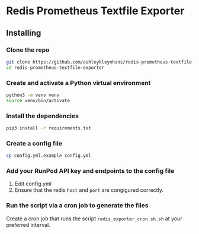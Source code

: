 # Redis Prometheus Textfile Exporter

## Installing

### Clone the repo

```bash
git clone https://github.com/ashleykleynhans/redis-prometheus-textfile-exporter.git
cd redis-prometheus-textfile-exporter
```

### Create and activate a Python virtual environment

```bash
python3 -m venv venv
source venv/bin/activate
```

### Install the dependencies

```bash
pip3 install -r requirements.txt
```

### Create a config file

```bash
cp config.yml.example config.yml
```

### Add your RunPod API key and endpoints to the config file

1. Edit config.yml
2. Ensure that the redis `host` and `port` are congigured correctly.

### Run the script via a cron job to generate the files

Create a cron job that runs the script `redis_exporter_cron.sh.sh` at your preferred interval.
